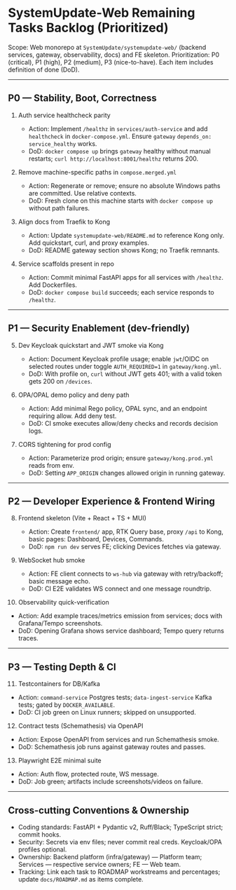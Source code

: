 # SystemUpdate-Web Remaining Tasks Backlog (Prioritized)

Scope: Web monorepo at `SystemUpdate/systemupdate-web/` (backend services, gateway, observability, docs) and FE skeleton.
Prioritization: P0 (critical), P1 (high), P2 (medium), P3 (nice-to-have). Each item includes definition of done (DoD).

---

## P0 — Stability, Boot, Correctness

1. Auth service healthcheck parity
   - Action: Implement `/healthz` in `services/auth-service` and add `healthcheck` in `docker-compose.yml`. Ensure `gateway` `depends_on: service_healthy` works.
   - DoD: `docker compose up` brings `gateway` healthy without manual restarts; `curl http://localhost:8001/healthz` returns 200.

2. Remove machine-specific paths in `compose.merged.yml`
   - Action: Regenerate or remove; ensure no absolute Windows paths are committed. Use relative contexts.
   - DoD: Fresh clone on this machine starts with `docker compose up` without path failures.

3. Align docs from Traefik to Kong
   - Action: Update `systemupdate-web/README.md` to reference Kong only. Add quickstart, curl, and proxy examples.
   - DoD: README gateway section shows Kong; no Traefik remnants.

4. Service scaffolds present in repo
   - Action: Commit minimal FastAPI apps for all services with `/healthz`. Add Dockerfiles.
   - DoD: `docker compose build` succeeds; each service responds to `/healthz`.

---

## P1 — Security Enablement (dev-friendly)

5. Dev Keycloak quickstart and JWT smoke via Kong
   - Action: Document Keycloak profile usage; enable `jwt`/OIDC on selected routes under toggle `AUTH_REQUIRED=1` in `gateway/kong.yml`.
   - DoD: With profile on, `curl` without JWT gets 401; with a valid token gets 200 on `/devices`.

6. OPA/OPAL demo policy and deny path
   - Action: Add minimal Rego policy, OPAL sync, and an endpoint requiring allow. Add deny test.
   - DoD: CI smoke executes allow/deny checks and records decision logs.

7. CORS tightening for prod config
   - Action: Parameterize prod origin; ensure `gateway/kong.prod.yml` reads from env.
   - DoD: Setting `APP_ORIGIN` changes allowed origin in running gateway.

---

## P2 — Developer Experience & Frontend Wiring

8. Frontend skeleton (Vite + React + TS + MUI)
   - Action: Create `frontend/` app, RTK Query base, proxy `/api` to Kong, basic pages: Dashboard, Devices, Commands.
   - DoD: `npm run dev` serves FE; clicking Devices fetches via gateway.

9. WebSocket hub smoke
   - Action: FE client connects to `ws-hub` via gateway with retry/backoff; basic message echo.
   - DoD: CI E2E validates WS connect and one message roundtrip.

10. Observability quick-verification
   - Action: Add example traces/metrics emission from services; docs with Grafana/Tempo screenshots.
   - DoD: Opening Grafana shows service dashboard; Tempo query returns traces.

---

## P3 — Testing Depth & CI

11. Testcontainers for DB/Kafka
   - Action: `command-service` Postgres tests; `data-ingest-service` Kafka tests; gated by `DOCKER_AVAILABLE`.
   - DoD: CI job green on Linux runners; skipped on unsupported.

12. Contract tests (Schemathesis) via OpenAPI
   - Action: Expose OpenAPI from services and run Schemathesis smoke.
   - DoD: Schemathesis job runs against gateway routes and passes.

13. Playwright E2E minimal suite
   - Action: Auth flow, protected route, WS message.
   - DoD: Job green; artifacts include screenshots/videos on failure.

---

## Cross-cutting Conventions & Ownership

- Coding standards: FastAPI + Pydantic v2, Ruff/Black; TypeScript strict; commit hooks.
- Security: Secrets via env files; never commit real creds. Keycloak/OPA profiles optional.
- Ownership: Backend platform (infra/gateway) — Platform team; Services — respective service owners; FE — Web team.
- Tracking: Link each task to ROADMAP workstreams and percentages; update `docs/ROADMAP.md` as items complete.
